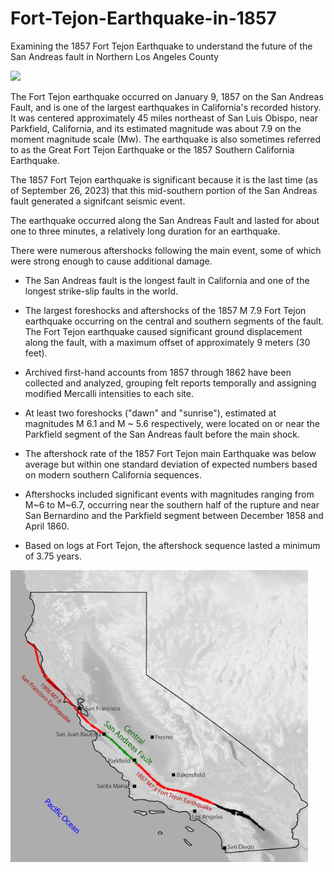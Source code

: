# Fort-Tejon-Earthquake-in-1857
Examining the 1857 Fort Tejon Earthquake to understand the future of the San Andreas fault in Northern Los Angeles County
 

![](img/fort_tejon_modern.png)

The Fort Tejon earthquake occurred on January 9, 1857 on the San Andreas Fault, and is one of the largest earthquakes in California's recorded history. It was centered approximately 45 miles northeast of San Luis Obispo, near Parkfield, California, and its estimated magnitude was about 7.9 on the moment magnitude scale (Mw). The earthquake is also sometimes referred to as the Great Fort Tejon Earthquake or the 1857 Southern California Earthquake.

The 1857 Fort Tejon earthquake is significant because it is the last time (as of September 26, 2023) that this mid-southern portion of the San Andreas fault generated a signifcant seismic event.

The earthquake occurred along the San Andreas Fault and lasted for about one to three minutes, a relatively long duration for an earthquake.

There were numerous aftershocks following the main event, some of which were strong enough to cause additional damage.

* The San Andreas fault is the longest fault in California and one of the longest strike-slip faults in the world.

* The largest foreshocks and aftershocks of the 1857 M 7.9 Fort Tejon earthquake occurring on the central and southern segments of the fault. The Fort Tejon earthquake caused significant ground displacement along the fault, with a maximum offset of approximately 9 meters (30 feet).

* Archived first-hand accounts from 1857 through 1862 have been collected and analyzed, grouping felt reports temporally and assigning modified Mercalli intensities to each site.

* At least two foreshocks ("dawn" and "sunrise"), estimated at magnitudes M 6.1 and M ~ 5.6 respectively, were located on or near the Parkfield segment of the San Andreas fault before the main shock.

* The aftershock rate of the 1857 Fort Tejon main Earthquake was below average but within one standard deviation of expected numbers based on modern southern California sequences.

* Aftershocks included significant events with magnitudes ranging from M~6 to M~6.7, occurring near the southern half of the rupture and near San Bernardino and the Parkfield segment between December 1858 and April 1860.

* Based on logs at Fort Tejon, the aftershock sequence lasted a minimum of 3.75 years.

![](img/CA_1857_1906.png)






